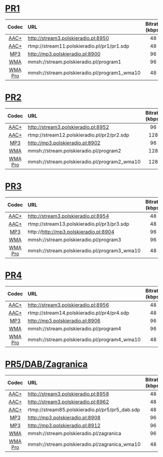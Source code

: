 # [PR1](http://moje.polskieradio.pl/station/98/Jedynka)

| Codec | URL  | Bitrate (kbps) |
| :---: | :--- | :---: |
| [AAC+](probe/pr1-aac-http.txt) | http://stream3.polskieradio.pl:8950 | 48 |
| [AAC+](probe/pr1-aac-rtmp.txt) | rtmp://stream11.polskieradio.pl/pr1/pr1.sdp | 48 |
| [MP3](probe/pr1-mp3.txt) | http://mp3.polskieradio.pl:8900 | 96 |
| [WMA](probe/pr1-wma.txt) | mmsh://stream.polskieradio.pl/program1 | 96 |
| [WMA Pro](probe/pr1-wma-pro.txt) | mmsh://stream.polskieradio.pl/program1_wma10 | 48 |

# [PR2](http://moje.polskieradio.pl/station/99/Dwojka)

| Codec | URL  | Bitrate (kbps) |
| :---: | :--- | :---: |
| [AAC+](probe/pr2-aac-http.txt) | http://stream3.polskieradio.pl:8952 | 96 |
| [AAC+](probe/pr2-aac-rtmp.txt) | rtmp://stream12.polskieradio.pl/pr2/pr2.sdp | 128 |
| [MP3](probe/pr2-mp3.txt) | http://mp3.polskieradio.pl:8902 | 96 |
| [WMA](probe/pr2-wma.txt) | mmsh://stream.polskieradio.pl/program2 | 128 |
| [WMA Pro](probe/pr2-wma-pro.txt) | mmsh://stream.polskieradio.pl/program2_wma10 | 128 |

# [PR3](http://moje.polskieradio.pl/station/100/Trojka)

| Codec | URL  | Bitrate (kbps) |
| :---: | :--- | :---: |
| [AAC+](probe/pr3-aac-http.txt) | http://stream3.polskieradio.pl:8954 | 48 |
| [AAC+](probe/pr3-aac-rtmp.txt) | rtmp://stream13.polskieradio.pl/pr3/pr3.sdp | 48 |
| [MP3](probe/pr3-mp3.txt) | http://http://mp3.polskieradio.pl:8904 | 96 |
| [WMA](probe/pr3-wma.txt) | mmsh://stream.polskieradio.pl/program3 | 96 |
| [WMA Pro](probe/pr3-wma-pro.txt) | mmsh://stream.polskieradio.pl/program3_wma10 | 48 |

# [PR4](http://moje.polskieradio.pl/station/101/Czworka)

| Codec | URL  | Bitrate (kbps) |
| :---: | :--- | :---: |
| [AAC+](probe/pr4-aac-http.txt) | http://stream3.polskieradio.pl:8956 | 48 |
| [AAC+](probe/pr4-aac-rtmp.txt) | rtmp://stream14.polskieradio.pl/pr4/pr4.sdp | 48 |
| [MP3](probe/pr4-mp3.txt) | http://mp3.polskieradio.pl:8906 | 96 |
| [WMA](probe/pr4-wma.txt) | mmsh://stream.polskieradio.pl/program4 | 96 |
| [WMA Pro](probe/pr4-wma-pro.txt) | mmsh://stream.polskieradio.pl/program4_wma10 | 48 |

# [PR5/DAB/Zagranica](http://moje.polskieradio.pl/station/137/Radio-Poland-DAB)

| Codec | URL  | Bitrate (kbps) |
| :---: | :--- | :---: |
| [AAC+](probe/pr5-aac-http-1.txt) | http://stream3.polskieradio.pl:8958 | 48 |
| [AAC+](probe/pr5-aac-http-2.txt) | http://stream3.polskieradio.pl:8962 | 48 |
| [AAC+](probe/pr5-aac-rtmp.txt) | rtmp://stream85.polskieradio.pl/pr5/pr5_dab.sdp | 48 |
| [MP3](probe/pr5-mp3-1.txt) | http://mp3.polskieradio.pl:8908 | 96 |
| [MP3](probe/pr5-mp3-2.txt) | http://mp3.polskieradio.pl:8912 | 96 |
| [WMA](probe/pr5-wma.txt) | mmsh://stream.polskieradio.pl/zagranica | 96 |
| [WMA Pro](probe/pr5-wma-pro.txt) | mmsh://stream.polskieradio.pl/zagranica_wma10 | 48 |
